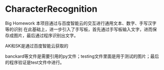 # CharacterRecognition
Big Homework
本项目通过与百度智能云的交互进行通用文本、数字、手写汉字等的识别
在此基础上，进一步引入了手写板，首先通过手写板输入文字，进而保存成图片，最后通过程序识别出文字。

AK和SK是通过百度智能云获取的

banckard等文件是需要引用的py文件；testing文件里面是用于测试的图片；最后的程序验证是test文件中进行。
